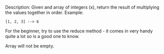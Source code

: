 Description:
Given and array of integers (x), return the result of multiplying the values together in order. Example:
```
[1, 2, 3] --> 6
```
For the beginner, try to use the reduce method - it comes in very handy quite a lot so is a good one to know.

Array will not be empty.
